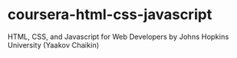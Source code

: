 # coursera-html-css-javascript
HTML, CSS, and Javascript for Web Developers by Johns Hopkins University (Yaakov Chaikin)
